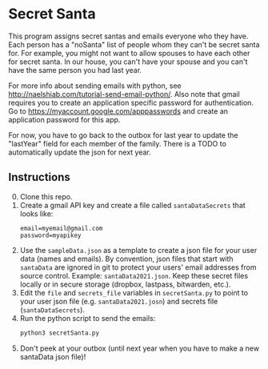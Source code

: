 # Secret Santa

This program assigns secret santas and emails everyone who they have.  Each person has a "noSanta" list of people whom they can't be secret santa for. For example, you might not want to allow spouses to have each other for secret santa. In our house, you can't have your spouse and you can't have the same person you had last year.

For more info about sending emails with python, see http://naelshiab.com/tutorial-send-email-python/. Also note that gmail requires you to create an application specific password for authentication. Go to https://myaccount.google.com/apppasswords and create an application password for this app.

For now, you have to go back to the outbox for last year to update the "lastYear" field for each member of the family. There is a TODO to automatically update the json for next year.

## Instructions

0. Clone this repo.
1. Create a gmail API key and create a file called `santaDataSecrets` that looks like:
    ```
    email=myemail@gmail.com
    password=myapikey
    ```
2. Use the `sampleData.json` as a template to create a json file for your user data (names and emails). By convention, json files that start with `santaData` are ignored in git to protect your users' email addresses from source control. Example: `santaData2021.json`. Keep these secret files locally or in secure storage (dropbox, lastpass, bitwarden, etc.).
3. Edit the `file` and `secrets_file` variables in `secretSanta.py` to point to your user json file (e.g. `santaData2021.josn`) and secrets file (`santaDataSecrets`).
4. Run the python script to send the emails:
    ```bash
    python3 secretSanta.py
    ```
5. Don't peek at your outbox (until next year when you have to make a new santaData json file)!